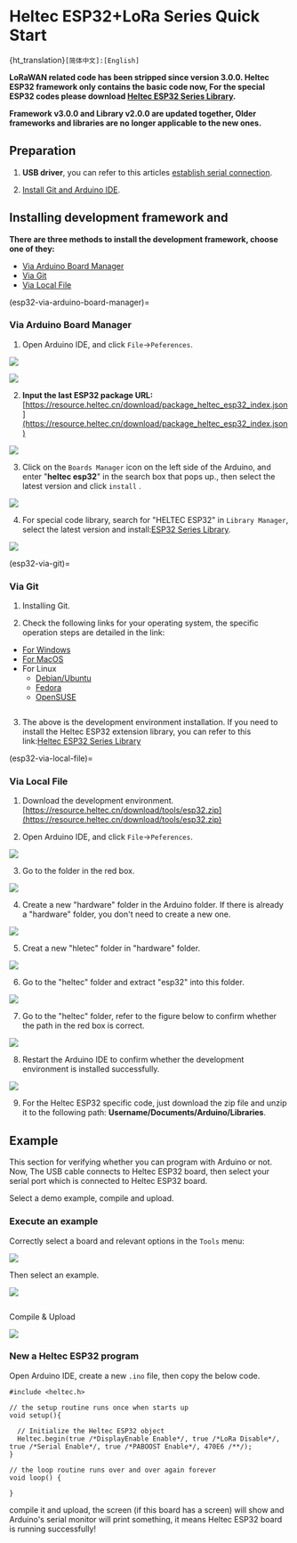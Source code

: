 # Heltec ESP32+LoRa Series Quick Start
{ht_translation}`[简体中文]:[English]`

**LoRaWAN related code has been stripped since version 3.0.0. Heltec ESP32 framework only contains the basic code now, For the special ESP32 codes please download [Heltec ESP32 Series Library](https://github.com/HelTecAutomation/Heltec_ESP32).**

**Framework v3.0.0 and Library v2.0.0 are updated together, Older frameworks and libraries are no longer applicable to the new ones.**

## Preparation
1. **USB driver**, you can refer to this articles [establish serial connection](https://docs.heltec.org/general/establish_serial_connection.html).

2. [Install Git and Arduino IDE](https://docs.heltec.org/general/how_to_install_git_and_arduino.html).

## Installing development framework and 
**There are three methods to install the development framework, choose one of they:**

- [Via Arduino Board Manager](esp32-via-arduino-board-manager)
- [Via Git](esp32-via-git)
- [Via Local File](esp32-via-local-file)

(esp32-via-arduino-board-manager)=
### Via Arduino Board Manager
1. Open Arduino IDE, and click `File`->`Peferences`.

![](img/quick_start/01.png)

![](img/quick_start/02.png)

2. **Input the last ESP32 package URL:** [https://resource.heltec.cn/download/package_heltec_esp32_index.json](https://resource.heltec.cn/download/package_heltec_esp32_index.json)

![](img/quick_start/03.png)

3. Click on the `Boards Manager` icon on the left side of the Arduino, and enter "**heltec esp32**" in the search box that pops up., then select the latest version and click `install`	.

![](img/quick_start/05.png)

4. For special code library, search for "HELTEC ESP32" in `Library Manager`, select the latest version and install:[ESP32 Series Library](https://github.com/HelTecAutomation/Heltec_ESP32). 

![](img/quick_start/lib.png)

(esp32-via-git)=
### Via Git
1. Installing Git.

2. Check the following links for your operating system, the specific operation steps are detailed in the link:
- [For Windows](https://github.com/Heltec-Aaron-Lee/WiFi_Kit_series/blob/master/InstallGuide/windows.md)
- [For MacOS](https://github.com/Heltec-Aaron-Lee/WiFi_Kit_series/blob/master/InstallGuide/mac.md)
- For Linux
  - [Debian/Ubuntu](https://github.com/Heltec-Aaron-Lee/WiFi_Kit_series/blob/master/InstallGuide/debian_ubuntu.md)
  - [Fedora](https://github.com/Heltec-Aaron-Lee/WiFi_Kit_series/blob/master/InstallGuide/fedora.md)
  - [OpenSUSE](https://github.com/Heltec-Aaron-Lee/WiFi_Kit_series/blob/master/InstallGuide/opensuse.md)

``` {TIP} After obtaining updates through "git pull", please execute "get. exe" under the path of "Arduino\hardware\heltec\esp32\tools" to obtain the latest compilation tool.

```

3. The above is the development environment installation. If you need to install the Heltec ESP32 extension library, you can refer to this link:[Heltec ESP32 Series Library](https://github.com/HelTecAutomation/Heltec_ESP32)

(esp32-via-local-file)=
### Via Local File
1. Download the development environment. [https://resource.heltec.cn/download/tools/esp32.zip](https://resource.heltec.cn/download/tools/esp32.zip)

2. Open Arduino IDE, and click `File`->`Peferences`.

![](img/quick_start/01.png)

3. Go to the folder in the red box.

![](img/quick_start/16.png)

4. Create a new "hardware" folder in the Arduino folder. If there is already a "hardware" folder, you don't need to create a new one.

![](img/quick_start/17.png)

5. Creat a new "hletec" folder in "hardware" folder.

![](img/quick_start/heltecfolder.png)

6. Go to the "heltec" folder and extract "esp32" into this folder.

![](img/quick_start/18.png)

7. Go to the "heltec" folder, refer to the figure below to confirm whether the path in the red box is correct.

![](img/quick_start/19.png)

8. Restart the Arduino IDE to confirm whether the development environment is installed successfully.

![](img/quick_start/20.png)



9. For the Heltec ESP32 specific code, just download the zip file and unzip it to the following path: **Username/Documents/Arduino/Libraries**.

## Example
This section for verifying whether you can program with Arduino or not. Now, The USB cable connects to Heltec ESP32 board, then select your serial port which is connected to Heltec ESP32 board.

Select a demo example, compile and upload.

### Execute an example 
Correctly select a board and relevant options in the `Tools` menu:

![](img/quick_start/08.png)

Then select an example.

![](img/quick_start/09.jpg)

``` {Tip} To execute the code in a library, you need to mouse over, scroll down, find the library, and find the code in it.

```

Compile & Upload

![](img/quick_start/10.png)

### New a Heltec ESP32 program
Open Arduino IDE, create a new  `.ino` file, then copy the below code.

```arduino
#include <heltec.h>

// the setup routine runs once when starts up
void setup(){

  // Initialize the Heltec ESP32 object
  Heltec.begin(true /*DisplayEnable Enable*/, true /*LoRa Disable*/, true /*Serial Enable*/, true /*PABOOST Enable*/, 470E6 /**/);
}

// the loop routine runs over and over again forever
void loop() {

}
```

compile it and upload, the  screen (if this board has a screen) will show and Arduino's serial monitor will print something, it means Heltec ESP32 board is running successfully!

